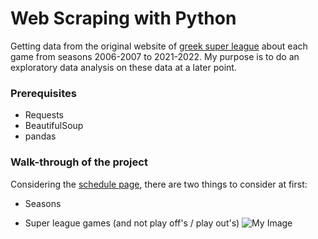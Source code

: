 # Web Scraping with Python
Getting data from the original website of [greek super league](https://www.slgr.gr/el/) about each game from seasons 2006-2007 to 2021-2022. My purpose is to do an exploratory data analysis on these data at a later point.

### Prerequisites
* Requests
* BeautifulSoup
* pandas 

### Walk-through of the project

Considering the [schedule page](https://www.slgr.gr/el/schedule/), there are two things to consider at first:
* Seasons 


* Super league games (and not play off's / play out's)
![My Image](C:\Users\KOSTAS\Desktop\projects\WEB_SCRAPING_PROJECT\Web_Scraping\my_project\photos_for_README\seasons.png)
